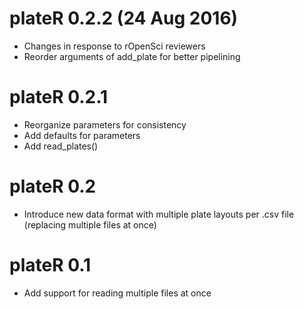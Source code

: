 # plateR 0.2.2 (24 Aug 2016)
* Changes in response to rOpenSci reviewers
* Reorder arguments of add_plate for better pipelining

# plateR 0.2.1
* Reorganize parameters for consistency
* Add defaults for parameters
* Add read_plates()

# plateR 0.2
* Introduce new data format with multiple plate layouts per .csv file (replacing multiple files at once)

# plateR 0.1
* Add support for reading multiple files at once